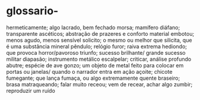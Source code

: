 # glossario-
hermeticamente; algo lacrado, bem fechado 
morsa; mamífero
diáfano; transparente
ascéticos; abstração de prazeres e conforto material 
embotou; menos agudo, menos sensível
solicito; o mesmo ou melhor que silicita, que é uma substância mineral 
pêndulo; relógio
furor; raiva extrema
hediondo; que provoca horror/pavoroso
triunfo; sucesso brilhante/ grande sucesso militar
diapasão; instrumento metálico 
escalpelar; criticar, análise profundo
abutre; espécie de ave
gonzo; um objeto de metal feito para colocar em portas ou janelas/ quando o narrador entra em ação 
açoite; chicote
fumegante; que lança fumaça, ou algo extremamente quente 
braseiro; brasa
matraqueando; falar muito
receou; vem de recear, achar algo
zumbir; reproduzir um ruído 
